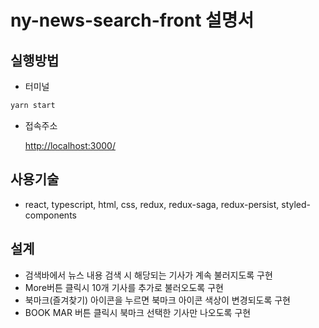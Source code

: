 # ny-news-search-front 설명서

## 실행방법

- 터미널

```jsx
yarn start
```

- 접속주소
    
    [http://localhost:3000/](http://localhost:3000/)
    

## 사용기술

- react, typescript, html, css, redux, redux-saga, redux-persist, styled-components

## 설계

- 검색바에서 뉴스 내용 검색 시 해당되는 기사가 계속 불러지도록 구현
- More버튼 클릭시 10개 기사를 추가로 불러오도록 구현
- 북마크(즐겨찾기) 아이콘을 누르면 북마크 아이콘 색상이 변경되도록 구현
- BOOK MAR 버튼 클릭시 북마크 선택한 기사만 나오도록 구현
